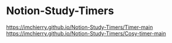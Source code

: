 # Notion-Study-Timers

https://imchierry.github.io/Notion-Study-Timers/Timer-main
https://imchierry.github.io/Notion-Study-Timers/Cosy-timer-main

